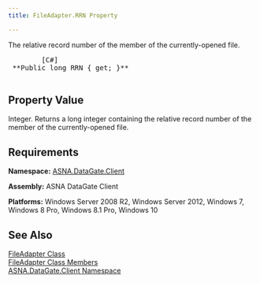 ```yaml
---
title: FileAdapter.RRN Property

---
```


The relative record number of the member of the currently-opened file. 
<pre>        <span class="lang">[C#]</span>
 **Public long RRN { get; }** 
      </pre>

## Property Value

Integer. Returns a long integer containing the relative record number of the member of the currently-opened file.
## Requirements

**Namespace:** [ASNA.DataGate.Client](datagate-client-namespace.html) 

**Assembly:** ASNA DataGate Client

**Platforms:** Windows Server 2008 R2, Windows Server 2012, Windows 7, Windows 8 Pro, Windows 8.1 Pro, Windows 10
## See Also


[FileAdapter Class](file-adapter-class.html)
      <br />
[FileAdapter Class Members](file-adapter-members.html)
      <br />
[ASNA.DataGate.Client Namespace](datagate-client-namespace.html)

